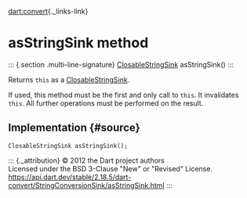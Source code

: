 [dart:convert](../../dart-convert/dart-convert-library){._links-link}

asStringSink method
===================

::: {.section .multi-line-signature}
[ClosableStringSink](../closablestringsink-class) asStringSink()
:::

Returns `this` as a [ClosableStringSink](../closablestringsink-class).

If used, this method must be the first and only call to `this`. It
invalidates `this`. All further operations must be performed on the
result.

Implementation {#source}
--------------

``` {.language-dart data-language="dart"}
ClosableStringSink asStringSink();
```

::: {._attribution}
© 2012 the Dart project authors\
Licensed under the BSD 3-Clause \"New\" or \"Revised\" License.\
<https://api.dart.dev/stable/2.18.5/dart-convert/StringConversionSink/asStringSink.html>
:::
